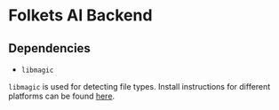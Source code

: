 # Folkets AI Backend
## Dependencies
- `libmagic`

`libmagic` is used for detecting file types. Install instructions for different platforms can be found [here](https://unstructured-io.github.io/unstructured/installation/full_installation.html#filetype-detection).
